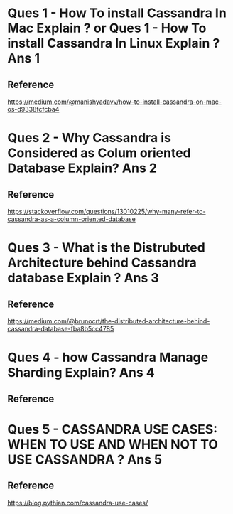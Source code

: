 Ques 1 - How To install Cassandra In Mac Explain ?
or 
Ques 1 - How To install Cassandra In Linux Explain ?
Ans 1
=====
Reference
---------
https://medium.com/@manishyadavv/how-to-install-cassandra-on-mac-os-d9338fcfcba4




Ques 2 - Why Cassandra is Considered as Colum oriented Database Explain?
Ans 2
======
Reference
---------
https://stackoverflow.com/questions/13010225/why-many-refer-to-cassandra-as-a-column-oriented-database



Ques 3 - What is the Distrubuted Architecture behind Cassandra database Explain ?
Ans 3
======
Reference
---------
https://medium.com/@brunocrt/the-distributed-architecture-behind-cassandra-database-fba8b5cc4785



Ques 4 - how Cassandra Manage Sharding Explain?
Ans 4
======
Reference
---------


Ques 5 - CASSANDRA USE CASES: WHEN TO USE AND WHEN NOT TO USE CASSANDRA ?
Ans 5
======
Reference
---------
https://blog.pythian.com/cassandra-use-cases/



